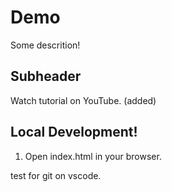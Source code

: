 # Demo

Some descrition!

## Subheader

Watch tutorial on YouTube. (added)

## Local Development!

1. Open index.html in your browser.

test for git on vscode.
